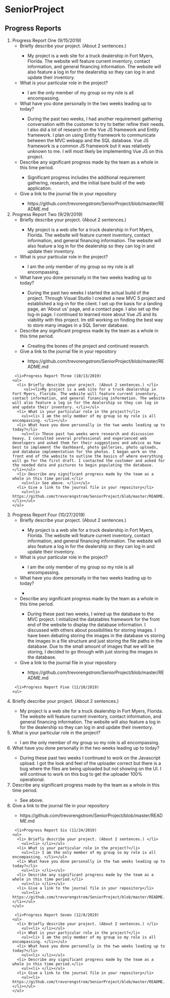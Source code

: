 # SeniorProject

<H2> Progress Reports </H2>

<ol>
  <li>Progress Report One (9/15/2019)
    <ul>
      <li> Briefly describe your project. (About 2 sentences.) </li>
        <ul><li> My project is a web site for a truck dealership in Fort Myers, Florida. The website will feature current inventory, contact information, and general financing information. The website will also feature a log in for the dealership so they can log in and update their inventory.</li></ul>
      <li> What is your particular role in the project?</li>
        <ul><li> I am the only member of my group so my role is all encompassing. </li></ul>
      <li> What have you done personally in the two weeks leading up to today?</li>
        <ul><li> During the past two weeks, I had another requirement gathering conversation with the customer to try to better refine their needs. I also did a lot of research on the Vue JS framework and Entity framework. I plan on using Entity framework to communicate between the MVC webapp and the SQL database. Vue JS framework is a common JS framework but it was relatively unknown to me. I will most likely be implementing Vue JS on this project. </li></ul>
      <li> Describe any significant progress made by the team as a whole in this time period.</li>
        <ul><li> Significant progress includes the additional requirement gathering, research, and the initial bare build of the web application. </li></ul>
      <li> Give a link to the journal file in your repository</li>      
        <ul><li> https://github.com/trevorengstrom/SeniorProject/blob/master/README.md </li></ul>
    </ul>
  </li>
  
   <li>Progress Report Two (9/29/2019)
    <ul>
      <li> Briefly describe your project. (About 2 sentences.) </li>
        <ul><li>My project is a web site for a truck dealership in Fort Myers, Florida. The website will feature current inventory, contact information, and general financing information. The website will also feature a log in for the dealership so they can log in and update their inventory. </li></ul>
      <li> What is your particular role in the project?</li>
        <ul><li> I am the only member of my group so my role is all encompassing. </li></ul>
      <li> What have you done personally in the two weeks leading up to today?</li>
        <ul><li> During the past two weeks I started the actual build of the project. Through Visual Studio I created a new MVC 5 project and established a log-in for the client. I set up the basis for a landing page, an 'About us' page, and a contact page. I also set up the log-in page. I continued to learned more about Vue JS and its viability with this project. Im still working on finding the best way to store many images in a SQL Server database. </li></ul>
      <li> Describe any significant progress made by the team as a whole in this time period.</li>
        <ul><li> Creating the bones of the project and continued research. </li></ul>
      <li> Give a link to the journal file in your repository</li>      
        <ul><li> https://github.com/trevorengstrom/SeniorProject/blob/master/README.md </li></ul>
    </ul>
  </li>
  
     <li>Progress Report Three (10/13/2019)
    <ul>
      <li> Briefly describe your project. (About 2 sentences.) </li>
         <ul><li>My project is a web site for a truck dealership in Fort Myers, Florida. The website will feature current inventory, contact information, and general financing information. The website will also feature a log in for the dealership so they can log in and update their inventory. </li></ul>
      <li> What is your particular role in the project?</li>
        <ul><li> I am the only member of my group so my role is all encompassing. </li></ul>
      <li> What have you done personally in the two weeks leading up to today?</li>
        <ul><li> These past two weeks were research and discussion heavy. I consulted several professional and experienced web developers and asked them for their suggestions and advice as how best to implement the dashboard, photo galleries, photo uploads, and database implementation for the photos. I began work on the front end of the website to outline the basics of where everything will go for the first draft. I contacted the customer and asked for the needed data and pictures to begin populating the database. </li></ul>
      <li> Describe any significant progress made by the team as a whole in this time period.</li>
        <ul><li> See above. </li></ul>
      <li> Give a link to the journal file in your repository</li>      
        <ul><li> https://github.com/trevorengstrom/SeniorProject/blob/master/README.md </li></ul>
    </ul>
  </li>
  
  <li>Progress Report Four (10/27/2019)
    <ul>
      <li> Briefly describe your project. (About 2 sentences.) </li>
        <ul><li>My project is a web site for a truck dealership in Fort Myers, Florida. The website will feature current inventory, contact information, and general financing information. The website will also feature a log in for the dealership so they can log in and update their inventory. </li></ul>
      <li> What is your particular role in the project?</li>
        <ul><li> I am the only member of my group so my role is all encompassing. </li></ul>
      <li> What have you done personally in the two weeks leading up to today?</li>
        <ul><li> </li></ul>
      <li> Describe any significant progress made by the team as a whole in this time period.</li>
        <ul><li> During these past two weeks, I wired up the database to the MVC project. I initialized the datatables framework for the front end of the website to display the database information. I discussed with others about possibilities for storing images. I have been debating storing the images in the database vs storing the images in a file structure and just storing the file paths in the database. Due to the small amount of images that we will be storing, I decided to go through with just storing the images in the database. </li></ul>
      <li> Give a link to the journal file in your repository</li>      
        <ul><li> https://github.com/trevorengstrom/SeniorProject/blob/master/README.md </li></ul>
    </ul>
  </li>
  
     <li>Progress Report Five (11/10/2019)
    <ul>
  <li> Briefly describe your project. (About 2 sentences.) </li>
        <ul><li>My project is a web site for a truck dealership in Fort Myers, Florida. The website will feature current inventory, contact information, and general financing information. The website will also feature a log in for the dealership so they can log in and update their inventory. </li></ul>
      <li> What is your particular role in the project?</li>
        <ul><li> I am the only member of my group so my role is all encompassing. </li></ul>
      <li> What have you done personally in the two weeks leading up to today?</li>
        <ul><li> During these past two weeks I continued to work on the Javascript upload. I got the look and feel of the uploader correct but there is a bug where the files are being uploaded but not showing on the UI. I will continue to work on this bug to get the uploader 100% operational. </li></ul>
      <li> Describe any significant progress made by the team as a whole in this time period.</li>
        <ul><li> See above. </li></ul>
      <li> Give a link to the journal file in your repository</li>      
        <ul><li> https://github.com/trevorengstrom/SeniorProject/blob/master/README.md </li></ul>
    </ul>
  </li>
  
     <li>Progress Report Six (11/24/2019)
    <ul>
      <li> Briefly describe your project. (About 2 sentences.) </li>
        <ul><li> </li></ul>
      <li> What is your particular role in the project?</li>
        <ul><li> I am the only member of my group so my role is all encompassing. </li></ul>
      <li> What have you done personally in the two weeks leading up to today?</li>
        <ul><li> </li></ul>
      <li> Describe any significant progress made by the team as a whole in this time period.</li>
        <ul><li> </li></ul>
      <li> Give a link to the journal file in your repository</li>      
        <ul><li> https://github.com/trevorengstrom/SeniorProject/blob/master/README.md </li></ul>
    </ul>
  </li>
  
     <li>Progress Report Seven (12/8/2019)
    <ul>
      <li> Briefly describe your project. (About 2 sentences.) </li>
        <ul><li> </li></ul>
      <li> What is your particular role in the project?</li>
        <ul><li> I am the only member of my group so my role is all encompassing. </li></ul>
      <li> What have you done personally in the two weeks leading up to today?</li>
        <ul><li> </li></ul>
      <li> Describe any significant progress made by the team as a whole in this time period.</li>
        <ul><li> </li></ul>
      <li> Give a link to the journal file in your repository</li>      
        <ul><li> https://github.com/trevorengstrom/SeniorProject/blob/master/README.md </li></ul>
    </ul>
  </li>

</ol>
